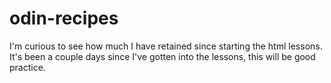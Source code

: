 # odin-recipes
I'm curious to see how much I have retained since starting the html lessons. It's been a couple days since I've gotten into the lessons, this will be good practice.